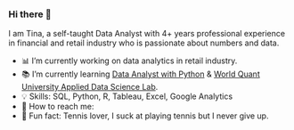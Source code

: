 ### Hi there 📢

I am Tina, a self-taught Data Analyst with 4+ years professional experience in financial and retail industry who is passionate about numbers and data.


- 📊 I’m currently working on data analytics in retail industry. 
- 📚 I’m currently learning [Data Analyst with Python](https://app.datacamp.com/learn/career-tracks/data-analyst-with-python) & [World Quant University Applied Data Science Lab]([https://app.datacamp.com/learn/career-tracks/data-analyst-with-sql-server]).
- 💡 Skills: SQL, Python, R, Tableau, Excel, Google Analytics
- 👋 How to reach me: 
- 💚 Fun fact: Tennis lover, I suck at playing tennis but I never give up.



